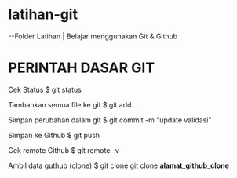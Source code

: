 # latihan-git
--Folder Latihan | Belajar menggunakan Git &amp; Github


# PERINTAH DASAR GIT

Cek Status
$ git status

Tambahkan semua file ke git
$ git add .

Simpan perubahan dalam git
$ git commit -m "update validasi"

Simpan ke Github
$ git push

Cek remote Github
$ git remote -v

Ambil data guthub (clone)
$ git clone git clone __alamat_github_clone__
